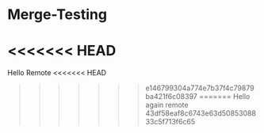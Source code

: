# Merge-Testing
<<<<<<< HEAD
=======
Hello Remote
<<<<<<< HEAD
>>>>>>> e146799304a774e7b37f4c79879ba421f6c08397
=======
Hello again remote
>>>>>>> 43df58eaf8c6743e63d5085308833c5f713f6c65

